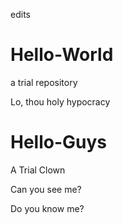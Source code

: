 edits
# Hello-World 
a trial repository 

Lo, thou holy hypocracy 

# Hello-Guys
A Trial Clown 

Can you see me? 

Do you know me? 

